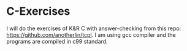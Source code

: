 # C-Exercises
I will do the exercises of K&R C with answer-checking from this repo: https://github.com/anotherlin/tcpl.
I am using gcc compiler and the programs are compiled in c99 standard.
